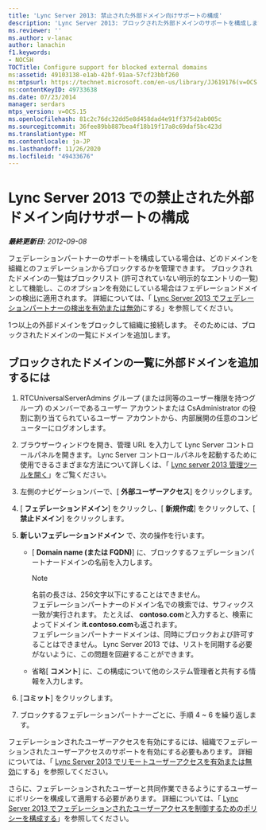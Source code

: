 ```yaml
---
title: 'Lync Server 2013: 禁止された外部ドメイン向けサポートの構成'
description: 'Lync Server 2013: ブロックされた外部ドメインのサポートを構成します。'
ms.reviewer: ''
ms.author: v-lanac
author: lanachin
f1.keywords:
- NOCSH
TOCTitle: Configure support for blocked external domains
ms:assetid: 49103138-e1ab-42bf-91aa-57cf23bbf260
ms:mtpsurl: https://technet.microsoft.com/en-us/library/JJ619176(v=OCS.15)
ms:contentKeyID: 49733638
ms.date: 07/23/2014
manager: serdars
mtps_version: v=OCS.15
ms.openlocfilehash: 81c2c76dc32dd5e8d458dad4e91ff375d2ab005c
ms.sourcegitcommit: 36fee89bb887bea4f18b19f17a8c69daf5bc423d
ms.translationtype: MT
ms.contentlocale: ja-JP
ms.lasthandoff: 11/26/2020
ms.locfileid: "49433676"
---
```

# <a name="configure-support-for-blocked-external-domains-in-lync-server-2013"></a>Lync Server 2013 での禁止された外部ドメイン向けサポートの構成

<div data-xmlns="http://www.w3.org/1999/xhtml">

<div class="topic" data-xmlns="http://www.w3.org/1999/xhtml" data-msxsl="urn:schemas-microsoft-com:xslt" data-cs="https://msdn.microsoft.com/">

<div data-asp="https://msdn2.microsoft.com/asp">



</div>

<div id="mainSection">

<div id="mainBody">

<span> </span>

_**最終更新日:** 2012-09-08_

フェデレーションパートナーのサポートを構成している場合は、どのドメインを組織とのフェデレーションからブロックするかを管理できます。 ブロックされたドメインの一覧はブロックリスト (許可されていない明示的なエントリの一覧) として機能し、このオプションを有効にしている場合はフェデレーションドメインの検出に適用されます。 詳細については、「 [Lync Server 2013 でフェデレーションパートナーの検出を有効または無効](lync-server-2013-enable-or-disable-discovery-of-federation-partners.md)にする」を参照してください。

1つ以上の外部ドメインをブロックして組織に接続します。 そのためには、ブロックされたドメインの一覧にドメインを追加します。

<div>

## <a name="to-add-an-external-domain-to-the-list-of-blocked-domains"></a>ブロックされたドメインの一覧に外部ドメインを追加するには

1.  RTCUniversalServerAdmins グループ (または同等のユーザー権限を持つグループ) のメンバーであるユーザー アカウントまたは CsAdministrator の役割に割り当てられているユーザー アカウントから、内部展開の任意のコンピューターにログオンします。

2.  ブラウザーウィンドウを開き、管理 URL を入力して Lync Server コントロールパネルを開きます。 Lync Server コントロールパネルを起動するために使用できるさまざまな方法について詳しくは、「 [Lync server 2013 管理ツールを開く](lync-server-2013-open-lync-server-administrative-tools.md)」をご覧ください。

3.  左側のナビゲーションバーで、[ **外部ユーザーアクセス**] をクリックします。

4.  [ **フェデレーションドメイン**] をクリックし、[ **新規作成**] をクリックして、[ **禁止ドメイン**] をクリックします。

5.  **新しいフェデレーションドメイン** で、次の操作を行います。
    
      - [ **Domain name (または FQDN)**] に、ブロックするフェデレーションパートナードメインの名前を入力します。
        
        <div>
        

        > [!NOTE]  
        > 名前の長さは、256文字以下にすることはできません。<BR>フェデレーションパートナーのドメイン名での検索では、サフィックス一致が実行されます。 たとえば、 <STRONG>contoso.com</STRONG>と入力すると、検索によってドメイン <STRONG>it.contoso.com</STRONG>も返されます。<BR>フェデレーションパートナードメインは、同時にブロックおよび許可することはできません。 Lync Server 2013 では、リストを同期する必要がないように、この問題を回避することができます。

        
        </div>
    
      - 省略[ **コメント**] に、この構成について他のシステム管理者と共有する情報を入力します。

6.  [**コミット**] をクリックします。

7.  ブロックするフェデレーションパートナーごとに、手順 4 ~ 6 を繰り返します。

フェデレーションされたユーザーアクセスを有効にするには、組織でフェデレーションされたユーザーアクセスのサポートを有効にする必要もあります。 詳細については、「 [Lync Server 2013 でリモートユーザーアクセスを有効または無効](lync-server-2013-enable-or-disable-remote-user-access.md)にする」を参照してください。

さらに、フェデレーションされたユーザーと共同作業できるようにするユーザーにポリシーを構成して適用する必要があります。 詳細については、「 [Lync Server 2013 でフェデレーションされたユーザーアクセスを制御するためのポリシーを構成する](lync-server-2013-configure-policies-to-control-federated-user-access.md)」を参照してください。

</div>

</div>

<span> </span>

</div>

</div>

</div>

